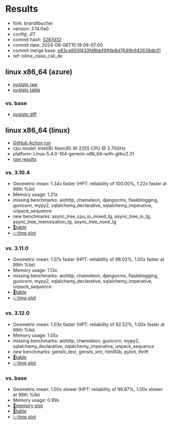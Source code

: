 # Results

- fork: brandtbucher
- version: 3.14.0a0
- config: JIT
- commit hash: [5287d32](https://github.com/brandtbucher/cpython/commit/5287d32)
- commit date: 2024-06-06T15:19:08-07:00
- commit merge base: [e83ce850f433fd8bbf8ff4e8d7649b942639db31](https://github.com/brandtbucher/cpython/commit/e83ce850f433fd8bbf8ff4e8d7649b942639db31)
- ref: inline_class_call_de

## linux x86_64 (azure)

- [pystats raw](bm-20240606-azure-x86_64-brandtbucher-inline_class_call_de-3.14.0a0-5287d32-pystats.json)
- [pystats table](bm-20240606-azure-x86_64-brandtbucher-inline_class_call_de-3.14.0a0-5287d32-pystats.md)

### vs. base

- [pystats diff](bm-20240606-azure-x86_64-brandtbucher-inline_class_call_de-3.14.0a0-5287d32-pystats-vs-base.md)

## linux x86_64 (linux)

- [GitHub Action run](https://github.com/faster-cpython/benchmarking/actions/runs/9408591081)
- cpu model: Intel(R) Xeon(R) W-2255 CPU @ 3.70GHz
- platform: Linux-5.4.0-164-generic-x86_64-with-glibc2.31
- [raw results](bm-20240606-linux-x86_64-brandtbucher-inline_class_call_de-3.14.0a0-5287d32.json)

### vs. 3.10.4

- Geometric mean: 1.34x faster (HPT: reliability of 100.00%, 1.22x faster at 99th %ile)
- Memory usage: 1.21x
- missing benchmarks: aiohttp, chameleon, djangocms, flaskblogging, gunicorn, mypy2, sqlalchemy_declarative, sqlalchemy_imperative, unpack_sequence
- new benchmarks: async_tree_cpu_io_mixed_tg, async_tree_io_tg, async_tree_memoization_tg, async_tree_none_tg
- [📄table](bm-20240606-linux-x86_64-brandtbucher-inline_class_call_de-3.14.0a0-5287d32-vs-3.10.4.md)
- [📈time plot](bm-20240606-linux-x86_64-brandtbucher-inline_class_call_de-3.14.0a0-5287d32-vs-3.10.4.png)

### vs. 3.11.0

- Geometric mean: 1.07x faster (HPT: reliability of 98.02%, 1.00x faster at 99th %ile)
- Memory usage: 1.13x
- missing benchmarks: aiohttp, chameleon, djangocms, flaskblogging, gunicorn, mypy2, sqlalchemy_declarative, sqlalchemy_imperative, unpack_sequence
- [📄table](bm-20240606-linux-x86_64-brandtbucher-inline_class_call_de-3.14.0a0-5287d32-vs-3.11.0.md)
- [📈time plot](bm-20240606-linux-x86_64-brandtbucher-inline_class_call_de-3.14.0a0-5287d32-vs-3.11.0.png)

### vs. 3.12.0

- Geometric mean: 1.03x faster (HPT: reliability of 92.52%, 1.00x faster at 99th %ile)
- Memory usage: 1.05x
- missing benchmarks: aiohttp, chameleon, gunicorn, mypy2, sqlalchemy_declarative, sqlalchemy_imperative, unpack_sequence
- new benchmarks: genshi_text, genshi_xml, html5lib, pylint, thrift
- [📄table](bm-20240606-linux-x86_64-brandtbucher-inline_class_call_de-3.14.0a0-5287d32-vs-3.12.0.md)
- [📈time plot](bm-20240606-linux-x86_64-brandtbucher-inline_class_call_de-3.14.0a0-5287d32-vs-3.12.0.png)

### vs. base

- Geometric mean: 1.00x slower (HPT: reliability of 99.87%, 1.00x slower at 99th %ile)
- Memory usage: 0.99x
- [🧠memory plot](bm-20240606-linux-x86_64-brandtbucher-inline_class_call_de-3.14.0a0-5287d32-vs-base-mem.png)
- [📄table](bm-20240606-linux-x86_64-brandtbucher-inline_class_call_de-3.14.0a0-5287d32-vs-base.md)
- [📈time plot](bm-20240606-linux-x86_64-brandtbucher-inline_class_call_de-3.14.0a0-5287d32-vs-base.png)

